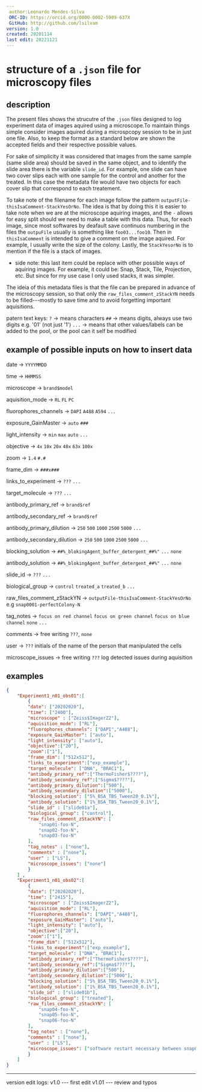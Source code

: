 ```yaml
---
 author:Leonardo Mendes-Silva
 ORC-ID: https://orcid.org/0000-0002-5989-637X
 GitHub: http://github.com/lsilvam
version: 1.0
created: 20201114
last edit: 20221121
---
```


# structure of a `.json` file for microscopy files

## description

The present files shows the strucutre of the `.json` files designed to log experiment data of images aquired using a microscope.To maintain things simple consider images aquired during a microspcopy session to be in just one file. Also, to keep the format as a standard below are shown the accepted fields and their respective possible values. 

 For sake of simplicity it was considered that images from the same sample (same slide area) should be saved in the same object, and to identify the slide area there is the variable `slide_id`. 
 For example, one slide can have two cover slips each with one sample for the control and another for the treated. In this case the metadata file would have two objects for each cover slip that correspond to each treatement.

 To take note of the filename for each image follow the pattern `outputFile-thisIsaComment-StackYesOrNo`. The idea is that by doing this it is easier to take note when we are at the microscope aquiring images, and the `-` allows for easy split should we need to make a table with this data. Thus, for each image, since most softwares by deafault save continuos numbering in the files the `outpuFile` usually is something like `foo03...foo10`. Then in `thisIsaComment` is intended to give a comment on the image aquired. For example, I usually write the size of the colony. Lastly, the `StackYesorNo` is to mention if the file is a stack of images. 
 - side note: this last item could be replace with other possible ways of aquiring images. For example, it could be: Snap, Stack, Tile, Projection, etc. But since for my use case I only used stacks, it was simpler.

The ideia of this metadata files is that the file can be prepared in advance of the microscopy session, so that only the `raw_files_comment_zStackYN` needs to be filled---mostly to save time and to avoid forgetting important aquisitions. 

patern text keys: 
    `?` -> means characters
    `##` -> means digits, always use two digits e.g. '01' (not just '1') 
    `...` -> means that other values/labels can be added to the pool, or the pool can it self be modified

## example of possible inputs on how to insert data

date -> `YYYYMMDD` 

time -> `HHMMSS` 

microscope -> `brand$model` 

aquisition_mode -> `RL` `FL` `PC` 

fluorophores_channels -> `DAPI` `A488` `A594` `...`

exposure_GainMaster -> `auto` `###` 

light_intensity -> `min` `max` `auto` `...`

objective -> `4x` `10x` `20x` `40x` `63x` `100x`

zoom -> `1.4` `#.#`

frame_dim -> `###x###`

links_to_experiment -> `???` `...`

target_molecule -> `???` `...`

antibody_primary_ref -> `brand$ref`

antibody_secondary_ref -> `brand$ref`

antibody_primary_dilution -> `250` `500` `1000` `2500` `5000` `...`

antibody_secondary_dilution -> `250` `500` `1000` `2500` `5000` `...`

blocking_solution -> `##%_blokingAgent_buffer_detergent_##%"` `...` 
`none`

antibody_solution -> `##%_blokingAgent_buffer_detergent_##%"` `...` `none`

slide_id -> `???` `...` 

biological_group -> `control` `treated_a` `treated_b`  `...`

raw_files_comment_zStackYN -> `outputFile-thisIsaComment-StackYesOrNo` e.g `snap0001-perfectColony-N`

tag_notes -> `focus on red channel` `focus on green channel` `focus on blue channel` `none` `...`

comments -> free writing `???`, `none`

user -> `???` initials of the name of the person that manipulated the cells

microscope_issues -> free writing `???` log detected issues during aquisition

## examples

```json
{  
    "Experiment1_n01_obs01":[
        {
        "date": ["20202020"],
        "time": ["2400"],
        "microscope" : ["Zeiss$ImagerZ2"],
        "aquisition_mode": ["RL"],
        "fluorophores_channels": ["DAPI","A488"],
        "exposure_GainMaster": ["auto"],
        "light_intensity": ["auto"],
        "objective":["20"],
        "zoom":["1"],
        "frame_dim": ["512x512"],
        "links_to_experiment":["exp_example"],
        "target_molecule": ["DNA", "BRAC1"],
        "antibody_primary_ref":["ThermoFisher$????"],
        "antibody_secondary_ref":["Sigma$????"],
        "antibody_primary_dilution":["500"], 
        "antibody_secondary_dilution":["5000"],
        "blocking_solution": ["5%_BSA_TBS_Tween20_0.1%"],
        "antibody_solution": ["1%_BSA_TBS_Tween20_0.1%"],
        "slide_id" : ["slide01a"],
        "biological_group": ["control"],
        "raw_files_comment_zStackYN": [
            "snap01-foo-N",
            "snap02-foo-N",
            "snap03-foo-N"
        ],
        "tag_notes" : ["none"],
        "comments" : ["none"],
        "user" : ["LS"],
        "microscope_issues": ["none"]
        }
    ] ,
    "Experiment1_n01_obs02":[
        {
        "date": ["20202020"],
        "time": ["2415"],
        "microscope" : ["Zeiss$ImagerZ2"],
        "aquisition_mode": ["RL"],
        "fluorophores_channels": ["DAPI","A488"],
        "exposure_GainMaster": ["auto"],
        "light_intensity": ["auto"],
        "objective":["20"],
        "zoom":["1"],
        "frame_dim": ["512x512"],
        "links_to_experiment":["exp_example"],
        "target_molecule": ["DNA", "BRAC1"],
        "antibody_primary_ref":["ThermoFisher$????"],
        "antibody_secondary_ref":["Sigma$????"],
        "antibody_primary_dilution":["500"], 
        "antibody_secondary_dilution":["5000"],
        "blocking_solution": ["5%_BSA_TBS_Tween20_0.1%"],
        "antibody_solution": ["1%_BSA_TBS_Tween20_0.1%"],
        "slide_id" : ["slide01b"],
        "biological_group": ["treated"],
        "raw_files_comment_zStackYN": [
            "snap04-foo-N",
            "snap05-foo-N",
            "snap06-foo-N"
        ],
        "tag_notes" : ["none"],
        "comments" : ["none"],
        "user" : ["LS"],
        "microscope_issues": ["software restart necessary between snap04 and snap05"]
        }
    ]
}

```

---
version edit logs:
v1.0 --- first edit
v1.01 --- review and typos